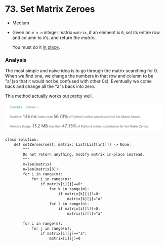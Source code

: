 # 73. Set Matrix Zeroes

* Medium
*   Given an `m x n` integer matrix `matrix`, if an element is `0`, set its entire row and column to `0`'s, and return _the matrix_.

    You must do it [in place](https://en.wikipedia.org/wiki/In-place\_algorithm).

### Analysis&#x20;

The most simple and naive idea is to go through the matrix searching for 0. When we find one, we change the numbers in that row and column to be "a"(so that it would not be confused with other 0s). Eventually we come back and change all the "a"s back into zero.&#x20;

This method actually works out pretty well.&#x20;

![](<../.gitbook/assets/image (24) (1).png>)

```
class Solution:
    def setZeroes(self, matrix: List[List[int]]) -> None:
        """
        Do not return anything, modify matrix in-place instead.
        """
        m=len(matrix)
        n=len(matrix[0])
        for i in range(m):
            for j in range(n):
                if matrix[i][j]==0:
                    for k in range(m):
                        if matrix[k][j]!=0:
                            matrix[k][j]="a"
                    for l in range(n):
                        if matrix[i][l]!=0:
                            matrix[i][l]="a"
        
        for i in range(m):
            for j in range(n):
                if matrix[i][j]=="a":
                    matrix[i][j]=0
```

